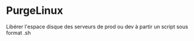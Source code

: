 # PurgeLinux
Libérer l'espace disque des serveurs de prod ou dev à partir un script sous format .sh
